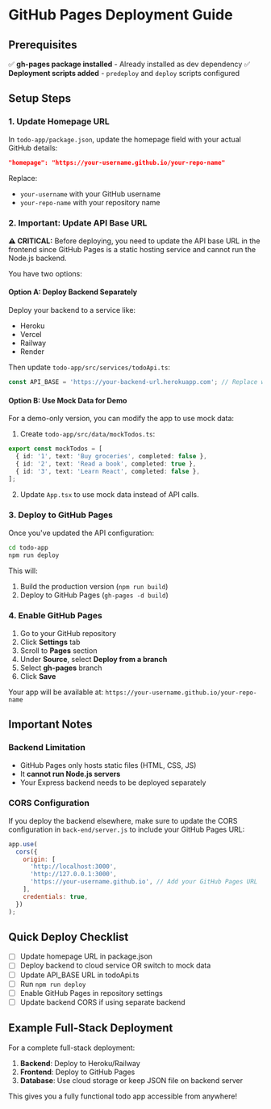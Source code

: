 # GitHub Pages Deployment Guide

## Prerequisites

✅ **gh-pages package installed** - Already installed as dev dependency
✅ **Deployment scripts added** - `predeploy` and `deploy` scripts configured

## Setup Steps

### 1. Update Homepage URL

In `todo-app/package.json`, update the homepage field with your actual GitHub details:

```json
"homepage": "https://your-username.github.io/your-repo-name"
```

Replace:

- `your-username` with your GitHub username
- `your-repo-name` with your repository name

### 2. Important: Update API Base URL

**⚠️ CRITICAL:** Before deploying, you need to update the API base URL in the frontend since GitHub Pages is a static hosting service and cannot run the Node.js backend.

You have two options:

#### Option A: Deploy Backend Separately

Deploy your backend to a service like:

- Heroku
- Vercel
- Railway
- Render

Then update `todo-app/src/services/todoApi.ts`:

```typescript
const API_BASE = 'https://your-backend-url.herokuapp.com'; // Replace with your backend URL
```

#### Option B: Use Mock Data for Demo

For a demo-only version, you can modify the app to use mock data:

1. Create `todo-app/src/data/mockTodos.ts`:

```typescript
export const mockTodos = [
  { id: '1', text: 'Buy groceries', completed: false },
  { id: '2', text: 'Read a book', completed: true },
  { id: '3', text: 'Learn React', completed: false },
];
```

2. Update `App.tsx` to use mock data instead of API calls.

### 3. Deploy to GitHub Pages

Once you've updated the API configuration:

```bash
cd todo-app
npm run deploy
```

This will:

1. Build the production version (`npm run build`)
2. Deploy to GitHub Pages (`gh-pages -d build`)

### 4. Enable GitHub Pages

1. Go to your GitHub repository
2. Click **Settings** tab
3. Scroll to **Pages** section
4. Under **Source**, select **Deploy from a branch**
5. Select **gh-pages** branch
6. Click **Save**

Your app will be available at: `https://your-username.github.io/your-repo-name`

## Important Notes

### Backend Limitation

- GitHub Pages only hosts static files (HTML, CSS, JS)
- It **cannot run Node.js servers**
- Your Express backend needs to be deployed separately

### CORS Configuration

If you deploy the backend elsewhere, make sure to update the CORS configuration in `back-end/server.js` to include your GitHub Pages URL:

```javascript
app.use(
  cors({
    origin: [
      'http://localhost:3000',
      'http://127.0.0.1:3000',
      'https://your-username.github.io', // Add your GitHub Pages URL
    ],
    credentials: true,
  })
);
```

## Quick Deploy Checklist

- [ ] Update homepage URL in package.json
- [ ] Deploy backend to cloud service OR switch to mock data
- [ ] Update API_BASE URL in todoApi.ts
- [ ] Run `npm run deploy`
- [ ] Enable GitHub Pages in repository settings
- [ ] Update backend CORS if using separate backend

## Example Full-Stack Deployment

For a complete full-stack deployment:

1. **Backend**: Deploy to Heroku/Railway
2. **Frontend**: Deploy to GitHub Pages
3. **Database**: Use cloud storage or keep JSON file on backend server

This gives you a fully functional todo app accessible from anywhere!
